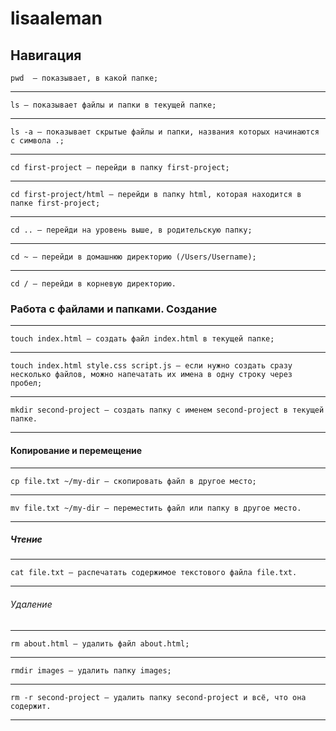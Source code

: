 # lisaaleman
## Навигация 
 
    pwd  — показывает, в какой папке; 

----

    ls — показывает файлы и папки в текущей папке; 

----
    
    ls -a — показывает скрытые файлы и папки, названия которых начинаются с символа .; 
    
----
    cd first-project — перейди в папку first-project; 
    
----    
    
    cd first-project/html — перейди в папку html, которая находится в папке first-project; 
    
----    
    
    cd .. — перейди на уровень выше, в родительскую папку; 
    
----    
    
    cd ~ — перейди в домашнюю директорию (/Users/Username); 
    
----
    
    cd / — перейди в корневую директорию. 
 
### Работа с файлами и папками. Создание 

----
 
    touch index.html — создать файл index.html в текущей папке; 

----
    
    touch index.html style.css script.js — если нужно создать сразу несколько файлов, можно напечатать их имена в одну строку через пробел;

----
    
    mkdir second-project — создать папку с именем second-project в текущей папке. 

----

 
#### Копирование и перемещение 

----
 
    cp file.txt ~/my-dir — скопировать файл в другое место; 

----
    
    mv file.txt ~/my-dir — переместить файл или папку в другое место. 

----    
 
##### Чтение 

----

    cat file.txt — распечатать содержимое текстового файла file.txt. 

----
 
###### Удаление 

----

    rm about.html — удалить файл about.html; 

----
    
    rmdir images — удалить папку images; 

----
    
    rm -r second-project — удалить папку second-project и всё, что она содержит.

----

